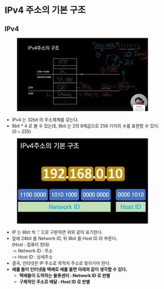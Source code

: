 # IPv4 주소의 기본 구조

## IPv4

<figure><img src="../../../.gitbook/assets/image.png" alt=""><figcaption></figcaption></figure>

* IPv4 는 32bit 의 주소체계를 갖는다.&#x20;
* 8bit \* 4 로 볼 수 있는데, 8bit 는 2의 8제곱으로 256 가지의 수를 표현할 수 있다. (0 \~ 255)

<figure><img src="../../../.gitbook/assets/image (1).png" alt=""><figcaption></figcaption></figure>

* IP 는 8bit 씩 '.' 으로 구분하면 위와 같이 표기한다.&#x20;
* 앞에 24bit 를 Network ID, 뒤 8bit 를 Host ID 라 부른다. \
  (Host : 컴퓨터  한대)\
  \-> Network ID : 주소\
  \-> Host ID : 상세주소
* 결국, 인터넷은 IP 주소로 목적지 주소로 찾아가야 한다.&#x20;
* **예를 들어 인터넷을 택배로 예를 들면 아래와 같이 생각할 수 있다.**&#x20;
  * **택배들이 도착하는 물류센터 : Network ID 로 판별**
  * **구체적인 주소로 배달 : Host ID 로 판별**
